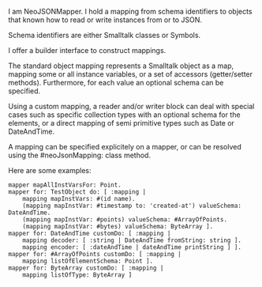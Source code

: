 I am NeoJSONMapper.
I hold a mapping from schema identifiers to objects that known how to read or write instances from or to JSON.

Schema identifiers are either Smalltalk classes or Symbols.

I offer a builder interface to construct mappings. 

The standard object mapping represents a Smalltalk object as a map, mapping some or all instance variables, or a set of accessors (getter/setter methods). Furthermore, for each value an optional schema can be specified.

Using a custom mapping, a reader and/or writer block can deal with special cases such as specific collection types with an optional schema for the elements, or a direct mapping of semi primitive types such as Date or DateAndTime.

A mapping can be specified explicitely on a mapper, or can be resolved using the #neoJsonMapping: class method.

Here are some examples:

	mapper mapAllInstVarsFor: Point.
	mapper for: TestObject do: [ :mapping |
		mapping mapInstVars: #(id name).
		(mapping mapInstVar: #timestamp to: 'created-at') valueSchema: DateAndTime.
		(mapping mapInstVar: #points) valueSchema: #ArrayOfPoints.
		(mapping mapInstVar: #bytes) valueSchema: ByteArray ].
	mapper for: DateAndTime customDo: [ :mapping |
		mapping decoder: [ :string | DateAndTime fromString: string ].
		mapping encoder: [ :dateAndTime | dateAndTime printString ] ].
	mapper for: #ArrayOfPoints customDo: [ :mapping |
		mapping listOfElementSchema: Point ].  
	mapper for: ByteArray customDo: [ :mapping |
		mapping listOfType: ByteArray ]
